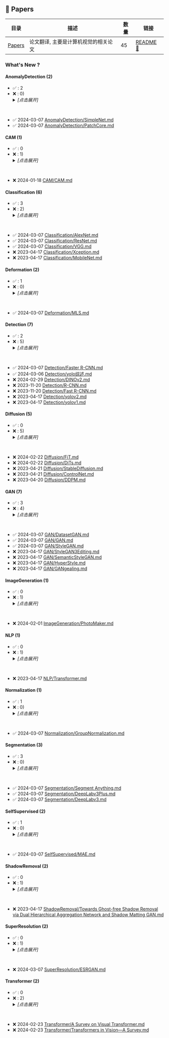 ## :book: Papers

| 目录 | 描述 | 数量 | 链接 |
| --- | --- | --- | --- |
| [Papers](./) | 论文翻译, 主要是计算机视觉的相关论文 | 45 | [README :link:](<README.md>) |
### What's New ?

#### AnomalyDetection (2) 

- :white_check_mark: : 2
 - :x: : 0)<details><summary><em>[点击展开]</em></summary>
<br>

- :white_check_mark: 2024-03-07 [AnomalyDetection/SimpleNet.md](<AnomalyDetection/SimpleNet.md>)
- :white_check_mark: 2024-03-07 [AnomalyDetection/PatchCore.md](<AnomalyDetection/PatchCore.md>)

</details>

#### CAM (1) 

- :white_check_mark: : 0
 - :x: : 1)<details><summary><em>[点击展开]</em></summary>
<br>

- :x: 2024-01-18 [CAM/CAM.md](<CAM/CAM.md>)

</details>

#### Classification (6) 

- :white_check_mark: : 3
 - :x: : 2)<details><summary><em>[点击展开]</em></summary>
<br>

- :white_check_mark: 2024-03-07 [Classification/AlexNet.md](<Classification/AlexNet.md>)
- :white_check_mark: 2024-03-07 [Classification/ResNet.md](<Classification/ResNet.md>)
- :white_check_mark: 2024-03-07 [Classification/VGG.md](<Classification/VGG.md>)
- :x: 2023-04-17 [Classification/Xception.md](<Classification/Xception.md>)
- :x: 2023-04-17 [Classification/MobileNet.md](<Classification/MobileNet.md>)

</details>

#### Deformation (2) 

- :white_check_mark: : 1
 - :x: : 0)<details><summary><em>[点击展开]</em></summary>
<br>

- :white_check_mark: 2024-03-07 [Deformation/MLS.md](<Deformation/MLS.md>)

</details>

#### Detection (7) 

- :white_check_mark: : 2
 - :x: : 5)<details><summary><em>[点击展开]</em></summary>
<br>

- :white_check_mark: 2024-03-07 [Detection/Faster R-CNN.md](<Detection/Faster R-CNN.md>)
- :white_check_mark: 2024-03-06 [Detection/yolo综述.md](<Detection/yolo综述.md>)
- :x: 2024-02-29 [Detection/DINOv2.md](<Detection/DINOv2.md>)
- :x: 2023-11-20 [Detection/R-CNN.md](<Detection/R-CNN.md>)
- :x: 2023-11-20 [Detection/Fast R-CNN.md](<Detection/Fast R-CNN.md>)
- :x: 2023-04-17 [Detection/yolov2.md](<Detection/yolov2.md>)
- :x: 2023-04-17 [Detection/yolov1.md](<Detection/yolov1.md>)

</details>

#### Diffusion (5) 

- :white_check_mark: : 0
 - :x: : 5)<details><summary><em>[点击展开]</em></summary>
<br>

- :x: 2024-02-22 [Diffusion/FiT.md](<Diffusion/FiT.md>)
- :x: 2024-02-22 [Diffusion/DiTs.md](<Diffusion/DiTs.md>)
- :x: 2023-04-21 [Diffusion/StableDiffusion.md](<Diffusion/StableDiffusion.md>)
- :x: 2023-04-21 [Diffusion/ControlNet.md](<Diffusion/ControlNet.md>)
- :x: 2023-04-20 [Diffusion/DDPM.md](<Diffusion/DDPM.md>)

</details>

#### GAN (7) 

- :white_check_mark: : 3
 - :x: : 4)<details><summary><em>[点击展开]</em></summary>
<br>

- :white_check_mark: 2024-03-07 [GAN/DatasetGAN.md](<GAN/DatasetGAN.md>)
- :white_check_mark: 2024-03-07 [GAN/GAN.md](<GAN/GAN.md>)
- :white_check_mark: 2024-03-07 [GAN/StyleGAN.md](<GAN/StyleGAN.md>)
- :x: 2023-04-17 [GAN/StyleGAN3Editing.md](<GAN/StyleGAN3Editing.md>)
- :x: 2023-04-17 [GAN/SemanticStyleGAN.md](<GAN/SemanticStyleGAN.md>)
- :x: 2023-04-17 [GAN/HyperStyle.md](<GAN/HyperStyle.md>)
- :x: 2023-04-17 [GAN/GANgealing.md](<GAN/GANgealing.md>)

</details>

#### ImageGeneration (1) 

- :white_check_mark: : 0
 - :x: : 1)<details><summary><em>[点击展开]</em></summary>
<br>

- :x: 2024-02-01 [ImageGeneration/PhotoMaker.md](<ImageGeneration/PhotoMaker.md>)

</details>

#### NLP (1) 

- :white_check_mark: : 0
 - :x: : 1)<details><summary><em>[点击展开]</em></summary>
<br>

- :x: 2023-04-17 [NLP/Transformer.md](<NLP/Transformer.md>)

</details>

#### Normalization (1) 

- :white_check_mark: : 1
 - :x: : 0)<details><summary><em>[点击展开]</em></summary>
<br>

- :white_check_mark: 2024-03-07 [Normalization/GroupNormalization.md](<Normalization/GroupNormalization.md>)

</details>

#### Segmentation (3) 

- :white_check_mark: : 3
 - :x: : 0)<details><summary><em>[点击展开]</em></summary>
<br>

- :white_check_mark: 2024-03-07 [Segmentation/Segment Anything.md](<Segmentation/Segment Anything.md>)
- :white_check_mark: 2024-03-07 [Segmentation/DeepLabv3Plus.md](<Segmentation/DeepLabv3Plus.md>)
- :white_check_mark: 2024-03-07 [Segmentation/DeepLabv3.md](<Segmentation/DeepLabv3.md>)

</details>

#### SelfSupervised (2) 

- :white_check_mark: : 1
 - :x: : 0)<details><summary><em>[点击展开]</em></summary>
<br>

- :white_check_mark: 2024-03-07 [SelfSupervised/MAE.md](<SelfSupervised/MAE.md>)

</details>

#### ShadowRemoval (2) 

- :white_check_mark: : 0
 - :x: : 1)<details><summary><em>[点击展开]</em></summary>
<br>

- :x: 2023-04-17 [ShadowRemoval/Towards Ghost-free Shadow Removal via Dual Hierarchical Aggregation Network and Shadow Matting GAN.md](<ShadowRemoval/Towards Ghost-free Shadow Removal via Dual Hierarchical Aggregation Network and Shadow Matting GAN.md>)

</details>

#### SuperResolution (2) 

- :white_check_mark: : 0
 - :x: : 1)<details><summary><em>[点击展开]</em></summary>
<br>

- :x: 2024-03-07 [SuperResolution/ESRGAN.md](<SuperResolution/ESRGAN.md>)

</details>

#### Transformer (2) 

- :white_check_mark: : 0
 - :x: : 2)<details><summary><em>[点击展开]</em></summary>
<br>

- :x: 2024-02-23 [Transformer/A Survey on Visual Transformer.md](<Transformer/A Survey on Visual Transformer.md>)
- :x: 2024-02-23 [Transformer/Transformers in Vision—A Survey.md](<Transformer/Transformers in Vision—A Survey.md>)

</details>


